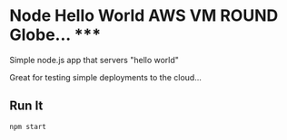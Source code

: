# Node Hello World AWS VM ROUND Globe... ***

Simple node.js app that servers "hello world"

Great for testing simple deployments to the cloud...

## Run It

`npm start`
